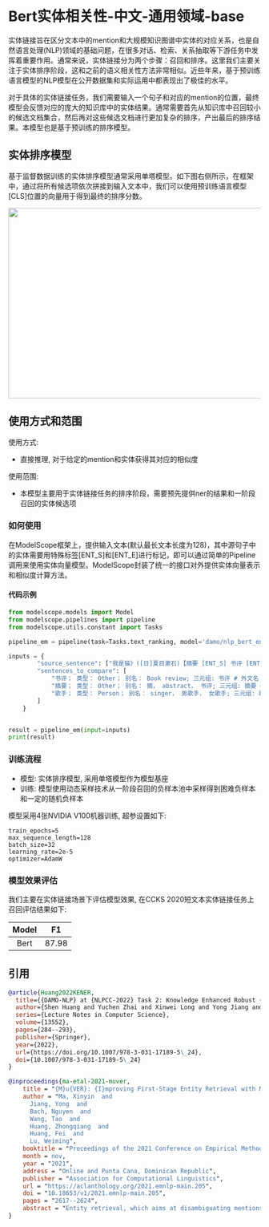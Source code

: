 
# Bert实体相关性-中文-通用领域-base

实体链接旨在区分文本中的mention和大规模知识图谱中实体的对应关系，也是自然语言处理(NLP)领域的基础问题，在很多对话、检索、关系抽取等下游任务中发挥着重要作用。通常来说，实体链接分为两个步骤：召回和排序。这里我们主要关注于实体排序阶段，这和之前的语义相关性方法非常相似。近些年来，基于预训练语言模型的NLP模型在公开数据集和实际运用中都表现出了极佳的水平。

对于具体的实体链接任务，我们需要输入一个句子和对应的mention的位置，最终模型会反馈对应的庞大的知识库中的实体结果。通常需要首先从知识库中召回较小的候选文档集合，然后再对这些候选文档进行更加复杂的排序，产出最后的排序结果。本模型也是基于预训练的排序模型。

## 实体排序模型

基于监督数据训练的实体排序模型通常采用单塔模型。如下图右侧所示，在框架中，通过将所有候选项依次拼接到输入文本中，我们可以使用预训练语言模型[CLS]位置的向量用于得到最终的排序分数。

<div align=center><img width="800" height="380" src="./resources/ce_model.png" /></div>

## 使用方式和范围

使用方式:
- 直接推理, 对于给定的mention和实体获得其对应的相似度

使用范围:
- 本模型主要用于实体链接任务的排序阶段，需要预先提供ner的结果和一阶段召回的实体候选项

### 如何使用

在ModelScope框架上，提供输入文本(默认最长文本长度为128)，其中源句子中的实体需要用特殊标签[ENT_S]和[ENT_E]进行标记，即可以通过简单的Pipeline调用来使用实体向量模型。ModelScope封装了统一的接口对外提供实体向量表示和相似度计算方法。

#### 代码示例
```python
from modelscope.models import Model
from modelscope.pipelines import pipeline
from modelscope.utils.constant import Tasks

pipeline_em = pipeline(task=Tasks.text_ranking, model='damo/nlp_bert_entity-matching_chinese-base')

inputs = {
        "source_sentence": ["我是猫》([日]夏目漱石)【摘要 [ENT_S] 书评 [ENT_E]  试读】"],
        "sentences_to_compare": [
            "书评； 类型： Other； 别名： Book review; 三元组: 书评 # 外文名 # Book review $ 书评 # 摘要 # 书评，即评论并介绍书籍的文章，是以“书”为对象，实事求是的、有见识的分析书籍的形式和内容，探求创作的思想性、学术性、知识性和艺术性，从而在作者、读者和出版商之间构建信息交流的渠道。 $ 书评 # 定义 # 评论并介绍书籍的文章 $ 书评 # 中文名 # 书评 $ 书评 # 义项描述 # 书评 $ 书评 # 类型 # 应用写作的一种重要文体 $ 书评 # 标签 # 文学作品、文化、出版物、小说、书籍 $ ', '书评； 类型： Other； 别名： Book review; 三元组: 书评 # 外文名 # Book review $ 书评 # 摘要 # 书评，即评论并介绍书籍的文章，是以“书”为对象，实事求是的、有见识的分析书籍的形式和内容，探求创作的思想性、学术性、知识性和艺术性，从而在作者、读者和出版商之间构建信息交流的渠道。 $ 书评 # 定义 # 评论并介绍书籍的文章 $ 书评 # 中文名 # 书评 $ 书评 # 义项描述 # 书评 $ 书评 # 类型 # 应用写作的一种重要文体 $ 书评 # 标签 # 文学作品、文化、出版物、小说、书籍 $",
            "摘要； 类型： Other； 别名： 摘， abstract， 书评; 三元组: 摘要 # 读音 # zhāi yào $ 摘要 # 外文名 # abstract $ 摘要 # 摘要 # 摘要又称概要、内容提要，意思是摘录要点或摘录下来的要点。 $  摘要 # 词目 # 摘要 $ 摘要 # 词性 # 动词，名词 $ 摘要 # 中文名 # 摘要 $ 摘要 # 别称 # 概要、内容提要 $ 摘要 # 义项描述 # 摘要 $ 摘要 # 标签 # 文化、文学家、行业人物、法律术语、小说 $",
            "歌手； 类型： Person； 别名： singer， 男歌手， 女歌手; 三元组: 歌手 # 外文名 # singer $ 歌手 # 摘要 # 歌手，泛指演唱歌曲及其他声乐作品的娱乐业人士，也用于自称，作为职业它有一个规范的叫法“歌唱演员”。 $ 歌手 # 三大流派 # 美声、民族、流行 $ 歌手 # 唱腔分类 # 男声，女声 $ 歌手 # 中文名 # 歌手 $ 歌手 # 别称 # 歌唱 演员 $ 歌手 # 义项描述 # 职业名称 $ 歌手 # 释义 # 演唱歌曲及其他声乐作品的娱乐业人士 $ 歌手 # 一般分类 # 唱片歌手，网络歌手，选秀歌手 $ 歌手 # 标签 # 文化术语、电影、书籍、音乐 $",
        ]
    }


result = pipeline_em(input=inputs)
print(result)
```

### 训练流程

- 模型: 实体排序模型, 采用单塔模型作为模型基座
- 训练: 模型使用动态采样技术从一阶段召回的负样本池中采样得到困难负样本和一定的随机负样本

模型采用4张NVIDIA V100机器训练, 超参设置如下:
```
train_epochs=5
max_sequence_length=128
batch_size=32
learning_rate=2e-5
optimizer=AdamW
```

### 模型效果评估

我们主要在实体链接场景下评估模型效果, 在CCKS 2020短文本实体链接任务上召回评估结果如下:

| Model |  F1   | 
|:-----:|:-----:|
| Bert  | 87.98 |

## 引用

```BibTeX
@article{Huang2022KENER,
  title={{DAMO-NLP} at {NLPCC-2022} Task 2: Knowledge Enhanced Robust {NER}},
  author={Shen Huang and Yuchen Zhai and Xinwei Long and Yong Jiang and Xiaobin Wang and Yin Zhang and Pengjun Xie},
  series={Lecture Notes in Computer Science},
  volume={13552},
  pages={284--293},
  publisher={Springer},
  year={2022},
  url={https://doi.org/10.1007/978-3-031-17189-5\_24},
  doi={10.1007/978-3-031-17189-5\_24}
}

@inproceedings{ma-etal-2021-muver,
    title = "{M}u{VER}: {I}mproving First-Stage Entity Retrieval with Multi-View Entity Representations",
    author = "Ma, Xinyin  and
      Jiang, Yong  and
      Bach, Nguyen  and
      Wang, Tao  and
      Huang, Zhongqiang  and
      Huang, Fei  and
      Lu, Weiming",
    booktitle = "Proceedings of the 2021 Conference on Empirical Methods in Natural Language Processing",
    month = nov,
    year = "2021",
    address = "Online and Punta Cana, Dominican Republic",
    publisher = "Association for Computational Linguistics",
    url = "https://aclanthology.org/2021.emnlp-main.205",
    doi = "10.18653/v1/2021.emnlp-main.205",
    pages = "2617--2624",
    abstract = "Entity retrieval, which aims at disambiguating mentions to canonical entities from massive KBs, is essential for many tasks in natural language processing. Recent progress in entity retrieval shows that the dual-encoder structure is a powerful and efficient framework to nominate candidates if entities are only identified by descriptions. However, they ignore the property that meanings of entity mentions diverge in different contexts and are related to various portions of descriptions, which are treated equally in previous works. In this work, we propose Multi-View Entity Representations (MuVER), a novel approach for entity retrieval that constructs multi-view representations for entity descriptions and approximates the optimal view for mentions via a heuristic searching method. Our method achieves the state-of-the-art performance on ZESHEL and improves the quality of candidates on three standard Entity Linking datasets.",
}
```
